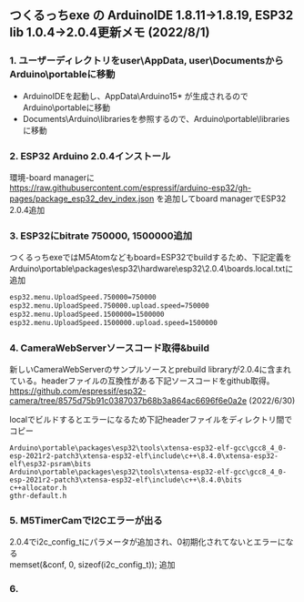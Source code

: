 ## つくるっちexe の ArduinoIDE 1.8.11→1.8.19, ESP32 lib 1.0.4→2.0.4更新メモ (2022/8/1)

### 1. ユーザーディレクトリをuser\AppData, user\DocumentsからArduino\portableに移動

* ArduinoIDEを起動し、AppData\Arduino15\* が生成されるので Arduino\portableに移動
* Documents\Arduino\librariesを参照するので、Arduino\portable\librariesに移動

### 2. ESP32 Arduino 2.0.4インストール

環境-board managerに https://raw.githubusercontent.com/espressif/arduino-esp32/gh-pages/package_esp32_dev_index.json を追加してboard managerでESP32 2.0.4追加

### 3. ESP32にbitrate 750000, 1500000追加

つくるっちexeではM5Atomなどもboard=ESP32でbuildするため、下記定義をArduino\portable\packages\esp32\hardware\esp32\2.0.4\boards.local.txtに追加

~~~boards.local.txt
esp32.menu.UploadSpeed.750000=750000
esp32.menu.UploadSpeed.750000.upload.speed=750000
esp32.menu.UploadSpeed.1500000=1500000
esp32.menu.UploadSpeed.1500000.upload.speed=1500000
~~~

### 4. CameraWebServerソースコード取得&build

新しいCameraWebServerのサンプルソースとprebuild libraryが2.0.4に含まれている。headerファイルの互換性がある下記ソースコードをgithub取得。  
https://github.com/espressif/esp32-camera/tree/8575d75b91c0387037b68b3a864ac6696f6e0a2e  (2022/6/30)

localでビルドするとエラーになるため下記headerファイルをディレクトリ間でコピー
~~~
Arduino\portable\packages\esp32\tools\xtensa-esp32-elf-gcc\gcc8_4_0-esp-2021r2-patch3\xtensa-esp32-elf\include\c++\8.4.0\xtensa-esp32-elf\esp32-psram\bits
Arduino\portable\packages\esp32\tools\xtensa-esp32-elf-gcc\gcc8_4_0-esp-2021r2-patch3\xtensa-esp32-elf\include\c++\8.4.0\bits
c++allocator.h
gthr-default.h
~~~

### 5. M5TimerCamでI2Cエラーが出る

2.0.4でi2c_config_tにパラメータが追加され、0初期化されてないとエラーになる  
memset(&conf, 0, sizeof(i2c_config_t)); 追加

### 6. 

